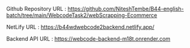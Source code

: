Github Repository URL : https://github.com/NiteshTembe/B44-english-batch/tree/main/WebcodeTask2/webScrapping-Ecommerce

NetLify URL : https://b44wdwebcode2backend.netlify.app/

Backend API URL : https://webcode-backend-m18t.onrender.com

